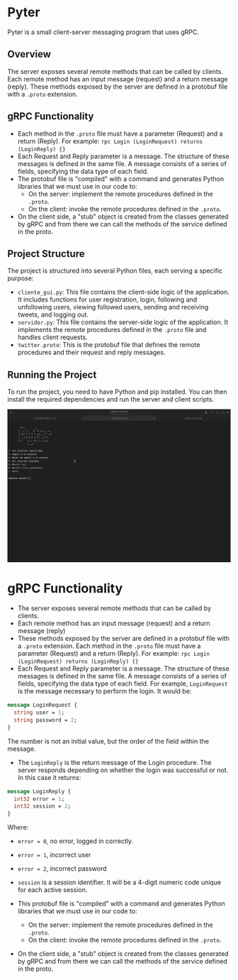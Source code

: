 # Pyter

Pyter is a small client-server messaging program that uses gRPC.

## Overview

The server exposes several remote methods that can be called by clients. Each remote method has an input message (request) and a return message (reply). These methods exposed by the server are defined in a protobuf file with a `.proto` extension.

## gRPC Functionality

- Each method in the `.proto` file must have a parameter (Request) and a return (Reply). For example: `rpc Login (LoginRequest) returns (LoginReply) {}`
- Each Request and Reply parameter is a message. The structure of these messages is defined in the same file. A message consists of a series of fields, specifying the data type of each field.
- The protobuf file is "compiled" with a command and generates Python libraries that we must use in our code to:
  - On the server: implement the remote procedures defined in the `.proto`.
  - On the client: invoke the remote procedures defined in the `.proto`.
- On the client side, a "stub" object is created from the classes generated by gRPC and from there we can call the methods of the service defined in the proto.

## Project Structure

The project is structured into several Python files, each serving a specific purpose:

- `cliente_gui.py`: This file contains the client-side logic of the application. It includes functions for user registration, login, following and unfollowing users, viewing followed users, sending and receiving tweets, and logging out.
- `servidor.py`: This file contains the server-side logic of the application. It implements the remote procedures defined in the `.proto` file and handles client requests.
- `twitter.proto`: This is the protobuf file that defines the remote procedures and their request and reply messages.

## Running the Project

To run the project, you need to have Python and pip installed. You can then install the required dependencies and run the server and client scripts.


![Pyter running](pyter.gif)



# gRPC Functionality

- The server exposes several remote methods that can be called by clients.
- Each remote method has an input message (request) and a return message (reply)
- These methods exposed by the server are defined in a protobuf file with a `.proto` extension. Each method in the `.proto` file must have a parameter (Request) and a return (Reply). For example: `rpc Login (LoginRequest) returns (LoginReply) {}`
- Each Request and Reply parameter is a message. The structure of these messages is defined in the same file. A message consists of a series of fields, specifying the data type of each field. For example, `LoginRequest` is the message necessary to perform the login. It would be:

```protobuf
message LoginRequest {
  string user = 1;
  string password = 2;
}
```

The number is not an initial value, but the order of the field within the message.

- The `LoginReply` is the return message of the Login procedure. The server responds depending on whether the login was successful or not. In this case it returns:

```protobuf
message LoginReply {
  int32 error = 1;
  int32 session = 2;
}
```

Where:
  - `error = 0`, no error, logged in correctly.
  - `error = 1`, incorrect user
  - `error = 2`, incorrect password
  - `session` is a session identifier. It will be a 4-digit numeric code unique for each active session.

- This protobuf file is "compiled" with a command and generates Python libraries that we must use in our code to:
  - On the server: implement the remote procedures defined in the `.proto`.
  - On the client: invoke the remote procedures defined in the `.proto`.
- On the client side, a "stub" object is created from the classes generated by gRPC and from there we can call the methods of the service defined in the proto.
